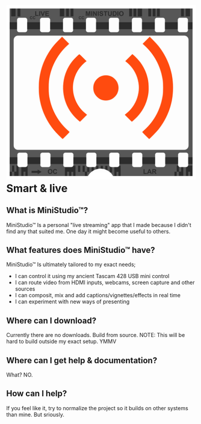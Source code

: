 # ![MiniStudio™ Logo](design/ministudio_logo.png) Smart & live

What is MiniStudio™?
--------------------

MiniStudio™ Is a personal "live streaming" app that I made because I didn't find any that suited me. One day it might become useful to others.

What features does MiniStudio™ have?
--------------------------------

MiniStudio™ Is ultimately tailored to my exact needs;
 * I can control it using my ancient Tascam 428 USB mini control
 * I can route video from HDMI inputs, webcams, screen capture and other sources
 * I can composit, mix and add captions/vignettes/effects in real time
 * I can experiment with new ways of presenting
 
Where can I download?
---------------------

Currently there are no downloads. Build from source.
NOTE: This will be hard to build outside my exact setup. YMMV

Where can I get help &amp; documentation?
-----------------------------------------

What? NO.

How can I help?
---------------

If you feel like it, try to normalize the project so it builds on other systems than mine. But sriously.
